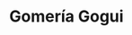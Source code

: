 ---
title: "Gomería Gogui"
url: /ciudad-autonoma-de-buenos-aires/gomeria-gogui/
shop: Autowerkstatt
---